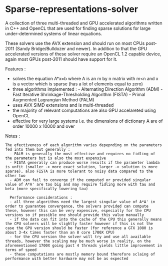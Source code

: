 # Sparse-representations-solver
  A collection of three multi-threaded and GPU accelerated algorithms written in C++ and OpenCL that are used for finding sparse solutions for large under-determined systems of linear equations.

  These solvers use the AVX extension and should run on most CPUs post-2011 (Sandy Bridge/Bulldozer and newer). In addition to that the GPU accelerated versions of these solver require an OpenCL 1.2 capable device, again most GPUs post-2011 should have support for it. 

Features :

  - solves the equation A*x=b where A is an m by n matrix with m<n and x is a vector which is sparse (has a lot of elements equal to zero)
  - three algorithms implemented : -  Alternating Direction Algorithm (ADM)
                                   -  Fast Iterative Shrinkage-Thresholding Algorithm (FISTA) 
                                   -  Primal Augmented Lagrangian Method (PALM)                             
  - uses AVX SIMD extensions and is multi-threaded 
  - the majority of relevant computations are also GPU accelareted using OpenCL 
  - effective for very large systems i.e. the dimensions of dictionary A are of order 10000 x 10000 and over
  
  Notes :
  
    The efectiveness of each algorithm varies depepnding on the parameters fed into them but generally :
      - PALM is generally the most effective and requires no fidling of the parameters but is also the most expensive 
      - FISTA generally can produce worse results if the parameter lambda is unfit (smaller -> more exact solution, larger -> solution is more sparse), also FISTA is more tolerant to noisy data compared to the other two
      - ADM can fail to converge if the computed or provided singular value of A*A' are too big and may require fidling more with tau and beta (more specifically lowering tau)
      
      Performance considerations :
      - all three algorithms need the largest singular value of A*A' in order to guarantee convergence, the solvers provided can compute these, however this can be very expensive, especially for the CPU versions so if possible one should provide this value manually
      - if the data can fit into the cache of the CPU this generally means the CPU solvers will be slightly faster however if this is not the case the GPU version should be faster (for reference a GTX 1080 is about 3-4x times faster than an 8 core 1700X CPU)
      - for the CPU version the solver will try and use all available threads, however the scaling may be much worse in reality, on the aforementioned 1700X going past 4 threads yields little improvement in terms of speed
      - these computations are mostly memory bound therefore sclaing of performance with better hardware may not be as expected 
